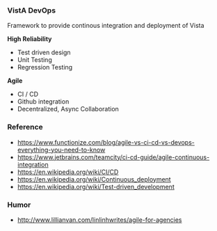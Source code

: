 ### VistA DevOps

Framework to provide continous integration and deployment of Vista 

__High Reliability__
* Test driven design
* Unit Testing
* Regression Testing

__Agile__
* CI / CD
* Github integration
* Decentralized, Async Collaboration


### Reference
* https://www.functionize.com/blog/agile-vs-ci-cd-vs-devops-everything-you-need-to-know
* https://www.jetbrains.com/teamcity/ci-cd-guide/agile-continuous-integration
* https://en.wikipedia.org/wiki/CI/CD
* https://en.wikipedia.org/wiki/Continuous_deployment
* https://en.wikipedia.org/wiki/Test-driven_development


### Humor
* http://www.lillianvan.com/linlinhwrites/agile-for-agencies
